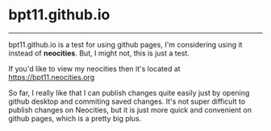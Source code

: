# bpt11.github.io
---
bpt11.github.io is a test for using github pages, I'm considering using it instead of **neocities**. But, I might not, this is just a test.

If you'd like to view my neocities then it's located at https://bpt11.neocities.org

So far, I really like that I can publish changes quite easily just by opening github desktop and commiting saved changes. It's not super difficult to publish changes on Neocities, but it is just more quick and convenient on github pages, which is a pretty big plus.
